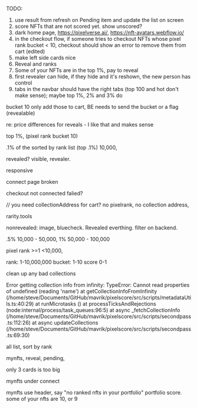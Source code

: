 TODO:

1. use result from refresh on Pending item and update the list on screen
2. score NFTs that are not scored yet. show unscored?
3. dark home page, https://pixelverse.ai/, https://nft-avatars.webflow.io/
4. in the checkout flow, if someone tries to checkout NFTs whose pixel rank bucket < 10, checkout should show an error to remove them from cart (edited)
5. make left side cards nice
6. Reveal and ranks
7. Some of your NFTs are in the top 1%, pay to reveal
8. first revealer can hide, if they hide and it's reshown, the new person has control
9. tabs in the navbar should have the right tabs (top 100 and hot don't make sense); maybe top 1%, 2% and 3% do

bucket 10 only add those to cart, BE needs to send the bucket or a flag (revealable)

re: price differences for reveals - I like that and makes sense

top 1%, (pixel rank bucket 10)

.1% of the sorted by rank list (top .1%) 10,000,

revealed? visible, revealer.

responsive

connect page broken

checkout not connected falied?

// you need collectionAddress for cart?
no pixelrank, no collection address,

rarity.tools

nonrevealed: image, bluecheck.
Revealed everthing. filter on backend.

.5% 10,000 - 50,000,
1% 50,000 - 100,000

pixel rank >=1 <10,000,

rank: 1-10,000,000
bucket: 1-10
score 0-1

clean up any bad collections

Error getting collection info from infinity: TypeError: Cannot read properties of undefined (reading 'name')
at getCollectionInfoFromInfinity (/home/steve/Documents/GitHub/mavrik/pixelscore/src/scripts/metadataUtils.ts:40:29)
at runMicrotasks (<anonymous>)
at processTicksAndRejections (node:internal/process/task_queues:96:5)
at async \_fetchCollectionInfo (/home/steve/Documents/GitHub/mavrik/pixelscore/src/scripts/secondpass.ts:112:26)
at async updateCollections (/home/steve/Documents/GitHub/mavrik/pixelscore/src/scripts/secondpass.ts:69:30)

all list, sort by rank

mynfts, reveal, pending,

only 3 cards is too big

mynfts under connect

mynfts use header, say "no ranked nfts in your portfolio" portfolio score.
some of your nfts are 10, or 9
